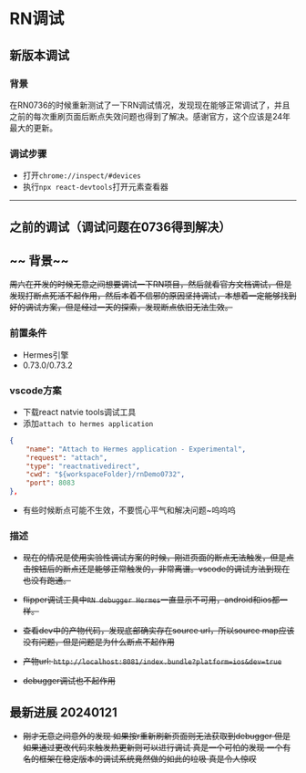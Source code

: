 # RN调试
## 新版本调试

### 背景

在RN0736的时候重新测试了一下RN调试情况，发现现在能够正常调试了，并且之前的每次重刷页面后断点失效问题也得到了解决。感谢官方，这个应该是24年最大的更新。

### 调试步骤

- 打开`chrome://inspect/#devices`
- 执行`npx react-devtools`打开元素查看器

------

## 之前的调试（调试问题在0736得到解决）

## ~~ 背景~~

~~周六在开发的时候无意之间想要调试一下RN项目，然后就看官方文档调试，但是发现打断点死活不起作用，然后本着不信邪的原因坚持调试，本想着一定能够找到好的调试方案，但是经过一天的探索，发现断点依旧无法生效。~~

### 前置条件

- Hermes引擎
- 0.73.0/0.73.2

### vscode方案

- 下载react natvie tools调试工具
- 添加`attach to hermes application`
```json
{
    "name": "Attach to Hermes application - Experimental",
    "request": "attach",
    "type": "reactnativedirect",
    "cwd": "${workspaceFolder}/rnDemo0732",
    "port": 8083
},
```
- 有些时候断点可能不生效，不要慌心平气和解决问题~呜呜呜


### 描述

- ~~现在的情况是使用实验性调试方案的时候，刚进页面的断点无法触发，但是点击按钮后的断点还是能够正常触发的，非常离谱。vscode的调试方法到现在也没有跑通。~~

- ~~flipper调试工具中`RN debugger Hermes`一直显示不可用，android和ios都一样。~~

- ~~查看dev中的产物代码，发现底部确实存在source url，所以source map应该没有问题，但是问题是为什么断点不起作用~~

- ~~产物url: `http://localhost:8081/index.bundle?platform=ios&dev=true`~~

- ~~debugger调试也不起作用~~

## 最新进展 20240121

- ~~刚才无意之间意外的发现 如果按r重新刷新页面则无法获取到debugger 但是如果通过更改代码来触发热更新则可以进行调试 真是一个可怕的发现 一个有名的框架在稳定版本的调试系统竟然做的如此的垃圾 真是令人惊叹~~